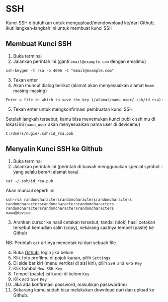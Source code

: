 # SSH

Kunci SSH dibutuhkan untuk mengupload/mendownload ke/dari Github, ikuti langkah-langkah ini untuk membuat kunci SSH

## Membuat Kunci SSH

1. Buka terminal
2. Jalankan perintah ini (ganti `email@example.com` dengan emailmu)

```
ssh-keygen -t rsa -b 4096 -C "email@example.com"
```

3. Tekan enter
4. Akan muncul dialog berikut (alamat akan menyesuaikan alamat `home` masing-masing)

```
Enter a file in which to save the key (/alamat/nama_user/.ssh/id_rsa):
```

5. Tekan enter untuk mengkonfirmasi pembuatan kunci SSH

Setelah langkah tersebut, kamu bisa menemukan kunci publik ssh mu di lokasi ini (`nama_user` akan menyesuaikan nama user di devicemu)

```
C:/Users/nugie/.ssh/id_rsa.pub
```

## Menyalin Kunci SSH ke Github

1. Buka terminal
2. Jalankan perintah ini (perintah di bawah menggunakan special symbol `~` yang selalu berarti alamat `home`)

```
cat ~/.ssh/id_rsa.pub
```

Akan muncul seperti ini

```
ssh-rsa randomcharactersrandomcharactersrandomcharacters
randomcharactersrandomcharactersrandomcharacters
randomcharactersrandomcharactersrandomcharacters
nama@device
```

3. Arahkan cursor ke hasil cetakan tersebut, tandai (blok) hasil cetakan tersebut kemudian salin (copy), sekarang saatnya tempel (paste) ke Github

NB: Perintah `cat` artinya mencetak isi dari sebuah file

4. Buka [Github](github.com), login jika belum
5. Klik foto profilmu di pojok kanan, pilih `Settings`
6. Di side bar kiri (menu vertikal di sisi kiri), pilih `SSH and GPG Key`
7. Klik tombol `New SSH Key`
8. Tempel (paste) isi kunci di kolom `Key`
9. Klik `Add SSH Key`
10. Jika ada konfirmasi password, masukkan passwordmu
11. Sekarang kamu sudah bisa melakukan download dari dan upload ke Github.
